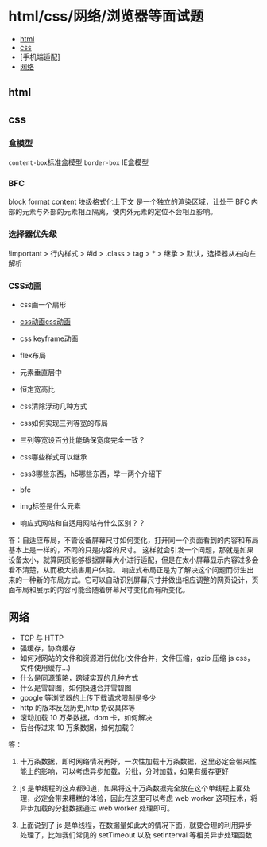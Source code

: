 # html/css/网络/浏览器等面试题

- [html](html)
- [css](css)
- [手机端适配]
- [网络](#网络)

## html

## css

### 盒模型 
`content-box`标准盒模型  `border-box` IE盒模型
### BFC
block format content  块级格式化上下文 是一个独立的渲染区域，让处于 BFC 内部的元素与外部的元素相互隔离，使内外元素的定位不会相互影响。
### 选择器优先级
!important > 行内样式 > #id > .class > tag > * > 继承 > 默认，选择器从右向左解析
### CSS动画
- css画一个扇形
- [css动画](https://www.30secondsofcode.org/css/p/1)[css动画](https://notes.itzkp.com/1.quickcheck/1.%E5%89%8D%E7%AB%AF/2.CSS%E5%92%8CCSS3%E9%80%9F%E6%9F%A5.html)
- css keyframe动画
- flex布局
- 元素垂直居中
- 恒定宽高比
- css清除浮动几种方式
- css如何实现三列等宽的布局
- 三列等宽设百分比能确保宽度完全一致？
- css哪些样式可以继承
- css3哪些东西，h5哪些东西，举一两个介绍下
- bfc
- img标签是什么元素

- 响应式网站和自适用网站有什么区别？？

答：自适应布局，不管设备屏幕尺寸如何变化，打开同一个页面看到的内容和布局基本上是一样的，不同的只是内容的尺寸。
这样就会引发一个问题，那就是如果设备太小，就算网页能够根据屏幕大小进行适配，但是在太小屏幕显示内容过多会看不清楚，从而极大损害用户体验。
响应式布局正是为了解决这个问题而衍生出来的一种新的布局方式。它可以自动识别屏幕尺寸并做出相应调整的网页设计，页面布局和展示的内容可能会随着屏幕尺寸变化而有所变化。

## 网络

- TCP 与 HTTP
- 强缓存，协商缓存
- 如何对网站的文件和资源进行优化(文件合并，文件压缩，gzip 压缩 js css， 文件使用缓存...)
- 什么是同源策略，跨域实现的几种方式
- 什么是雪碧图，如何快速合并雪碧图
- google 等浏览器的上传下载请求限制是多少
- http 的版本反战历史,http 协议具体等
- 滚动加载 10 万条数据，dom 卡，如何解决
- 后台传过来 10 万条数据，如何加载？

答：

1. 十万条数据，即时网络情况再好，一次性加载十万条数据，这里必定会带来性能上的影响，可以考虑异步加载，分批，分时加载，如果有缓存更好

2. js 是单线程的这点都知道，如果将这十万条数据完全放在这个单线程上面处理，必定会带来糟糕的体验，因此在这里可以考虑 web worker 这项技术，将异步加载的分批数据通过 web worker 处理即可。

3. 上面说到了 js 是单线程，在数据量如此大的情况下面，就要合理的利用异步处理了，比如我们常见的 setTimeout 以及 setInterval 等相关异步处理函数
